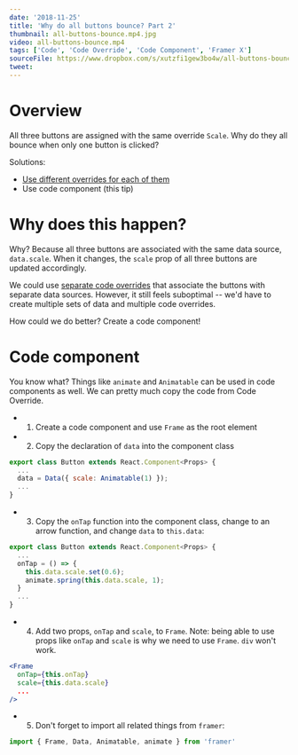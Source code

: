 ```yaml
---
date: '2018-11-25'
title: 'Why do all buttons bounce? Part 2'
thumbnail: all-buttons-bounce.mp4.jpg
video: all-buttons-bounce.mp4
tags: ['Code', 'Code Override', 'Code Component', 'Framer X']
sourceFile: https://www.dropbox.com/s/xutzfi1gew3bo4w/all-buttons-bounce-code-component.framerx?dl=0
tweet:
---
```


# Overview

All three buttons are assigned with the same override `Scale`. Why do they all bounce when only one button is clicked?

Solutions:

- [Use different overrides for each of them](/tips/why-all-buttons-bounce-1)
- Use code component (this tip)

# Why does this happen?

Why? Because all three buttons are associated with the same data source, `data.scale`. When it changes, the `scale` prop of all three buttons are updated accordingly.

We could use [separate code overrides](/tips/why-all-buttons-bounce-1) that associate the buttons with separate data sources. However, it still feels suboptimal -- we'd have to create multiple sets of data and multiple code overrides.

How could we do better? Create a code component!

# Code component

You know what? Things like `animate` and `Animatable` can be used in code components as well. We can pretty much copy the code from Code Override.

- 1. Create a code component and use `Frame` as the root element
- 2. Copy the declaration of `data` into the component class

```jsx
export class Button extends React.Component<Props> {
  ...
  data = Data({ scale: Animatable(1) });
  ...
}
```

- 3. Copy the `onTap` function into the component class, change to an arrow function, and change `data` to `this.data`:

```jsx
export class Button extends React.Component<Props> {
  ...
  onTap = () => {
    this.data.scale.set(0.6);
    animate.spring(this.data.scale, 1);
  }
  ...
}
```

- 4. Add two props, `onTap` and `scale`, to `Frame`. Note: being able to use props like `onTap` and `scale` is why we need to use `Frame`. `div` won't work.

```jsx
<Frame
  onTap={this.onTap}
  scale={this.data.scale}
  ...
/>
```

- 5. Don't forget to import all related things from `framer`:

```js
import { Frame, Data, Animatable, animate } from 'framer'
```

